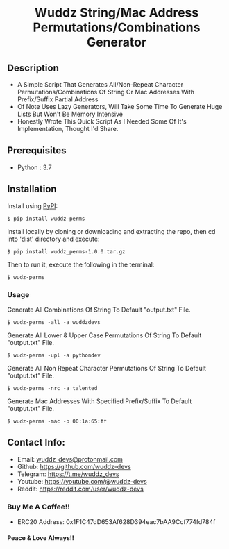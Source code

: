 <h1 align="center">Wuddz String/Mac Address Permutations/Combinations Generator</h1>

## Description
 - A Simple Script That Generates All/Non-Repeat Character Permutations/Combinations Of String Or Mac Addresses With Prefix/Suffix Partial Address
 - Of Note Uses Lazy Generators, Will Take Some Time To Generate Huge Lists But Won't Be Memory Intensive
 - Honestly Wrote This Quick Script As I Needed Some Of It's Implementation, Thought I'd Share.

## Prerequisites
 - Python : 3.7

## Installation
Install using [PyPI](https://pypi.org/project/wuddz-perms):
```
$ pip install wuddz-perms
```
Install locally by cloning or downloading and extracting the repo, then cd into 'dist' directory and execute:
```
$ pip install wuddz_perms-1.0.0.tar.gz
```
Then to run it, execute the following in the terminal:
```
$ wudz-perms
```

### Usage
Generate All Combinations Of String To Default "output.txt" File.
```
$ wudz-perms -all -a wuddzdevs
```
Generate All Lower & Upper Case Permutations Of String To Default "output.txt" File.
```
$ wudz-perms -upl -a pythondev
```
Generate All Non Repeat Character Permutations Of String To Default "output.txt" File.
```
$ wudz-perms -nrc -a talented
```
Generate Mac Addresses With Specified Prefix/Suffix To Default "output.txt" File.
```
$ wudz-perms -mac -p 00:1a:65:ff
```

## Contact Info:
 - Email:     wuddz_devs@protonmail.com                                                              
 - Github:    https://github.com/wuddz-devs                                                          
 - Telegram:  https://t.me/wuddz_devs
 - Youtube:   https://youtube.com/@wuddz-devs
 - Reddit:    https://reddit.com/user/wuddz-devs

### Buy Me A Coffee!!
 - ERC20 Address: 0x1F1C47dD653Af628D394eac7bAA9Ccf774fd784f

#### Peace & Love Always!!

